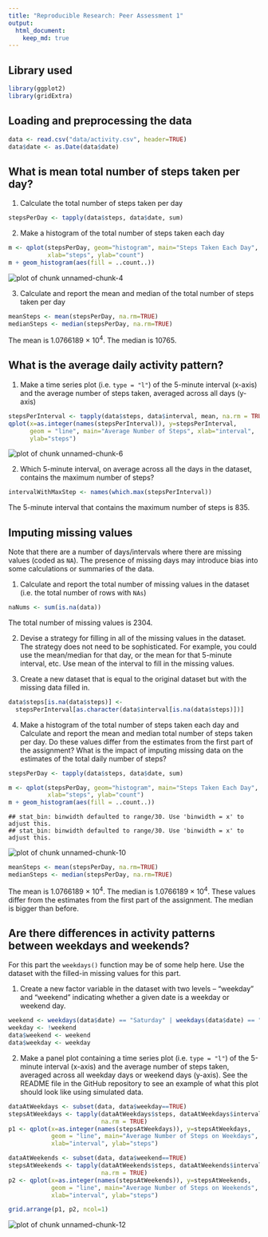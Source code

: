 ```yaml
---
title: "Reproducible Research: Peer Assessment 1"
output: 
  html_document:
    keep_md: true
---
```


## Library used

```r
library(ggplot2)
library(gridExtra)
```

## Loading and preprocessing the data

```r
data <- read.csv("data/activity.csv", header=TRUE)
data$date <- as.Date(data$date)
```


## What is mean total number of steps taken per day?

1. Calculate the total number of steps taken per day
  
  ```r
  stepsPerDay <- tapply(data$steps, data$date, sum)
  ```

2. Make a histogram of the total number of steps taken each day
  
  ```r
  m <- qplot(stepsPerDay, geom="histogram", main="Steps Taken Each Day", 
             xlab="steps", ylab="count")
  m + geom_histogram(aes(fill = ..count..))
  ```
  
  ![plot of chunk unnamed-chunk-4](figure/unnamed-chunk-4-1.png) 

3. Calculate and report the mean and median of the total number of steps taken 
per day
  
  ```r
  meanSteps <- mean(stepsPerDay, na.rm=TRUE)
  medianSteps <- median(stepsPerDay, na.rm=TRUE)
  ```
The mean is 1.0766189 &times; 10<sup>4</sup>. The median is 10765.


## What is the average daily activity pattern?

1. Make a time series plot (i.e. `type = "l"`) of the 5-minute interval (x-axis)
and the average number of steps taken, averaged across all days (y-axis)
  
  ```r
  stepsPerInterval <- tapply(data$steps, data$interval, mean, na.rm = TRUE)
  qplot(x=as.integer(names(stepsPerInterval)), y=stepsPerInterval, 
        geom = "line", main="Average Number of Steps", xlab="interval", 
        ylab="steps") 
  ```
  
  ![plot of chunk unnamed-chunk-6](figure/unnamed-chunk-6-1.png) 

2. Which 5-minute interval, on average across all the days in the dataset, 
contains the maximum number of steps?
  
  ```r
  intervalWithMaxStep <- names(which.max(stepsPerInterval))
  ```
The 5-minute interval that contains the maximum number of steps is 
835.


## Imputing missing values

Note that there are a number of days/intervals where there are missing values 
(coded as `NA`). The presence of missing days may introduce bias into some 
calculations or summaries of the data.

1. Calculate and report the total number of missing values in the dataset (i.e. 
the total number of rows with `NAs`)
  
  ```r
  naNums <- sum(is.na(data))
  ```
The total number of missing values is 2304.

2. Devise a strategy for filling in all of the missing values in the dataset. 
The strategy does not need to be sophisticated. For example, you could use the 
mean/median for that day, or the mean for that 5-minute interval, etc.
Use mean of the interval to fill in the missing values.

3. Create a new dataset that is equal to the original dataset but with the 
missing data filled in.
  
  ```r
  data$steps[is.na(data$steps)] <-
    stepsPerInterval[as.character(data$interval[is.na(data$steps)])]
  ```

4. Make a histogram of the total number of steps taken each day and Calculate 
and report the mean and median total number of steps taken per day. Do these 
values differ from the estimates from the first part of the assignment? What is 
the impact of imputing missing data on the estimates of the total daily number 
of steps?
  
  ```r
  stepsPerDay <- tapply(data$steps, data$date, sum)
  
  m <- qplot(stepsPerDay, geom="histogram", main="Steps Taken Each Day", 
             xlab="steps", ylab="count")
  m + geom_histogram(aes(fill = ..count..))
  ```
  
  ```
  ## stat_bin: binwidth defaulted to range/30. Use 'binwidth = x' to adjust this.
  ## stat_bin: binwidth defaulted to range/30. Use 'binwidth = x' to adjust this.
  ```
  
  ![plot of chunk unnamed-chunk-10](figure/unnamed-chunk-10-1.png) 
  
  ```r
  meanSteps <- mean(stepsPerDay, na.rm=TRUE)
  medianSteps <- median(stepsPerDay, na.rm=TRUE)
  ```
The mean is 1.0766189 &times; 10<sup>4</sup>. The median is 1.0766189 &times; 10<sup>4</sup>. These values differ 
from the estimates from the first part of the assignment. The median is bigger 
than before.


## Are there differences in activity patterns between weekdays and weekends?

For this part the `weekdays()` function may be of some help here. Use the 
dataset with the filled-in missing values for this part.

1. Create a new factor variable in the dataset with two levels – “weekday” and 
“weekend” indicating whether a given date is a weekday or weekend day.
  
  ```r
  weekend <- weekdays(data$date) == "Saturday" | weekdays(data$date) == "Sunday"
  weekday <- !weekend
  data$weekend <- weekend
  data$weekday <- weekday
  ```

2. Make a panel plot containing a time series plot (i.e. `type = "l"`) of the 
5-minute interval (x-axis) and the average number of steps taken, averaged 
across all weekday days or weekend days (y-axis). See the README file in the 
GitHub repository to see an example of what this plot should look like using 
simulated data.
  
  ```r
  dataAtWeekdays <- subset(data, data$weekday==TRUE)
  stepsAtWeekdays <- tapply(dataAtWeekdays$steps, dataAtWeekdays$interval, mean, 
                            na.rm = TRUE)
  p1 <- qplot(x=as.integer(names(stepsAtWeekdays)), y=stepsAtWeekdays, 
              geom = "line", main="Average Number of Steps on Weekdays", 
              xlab="interval", ylab="steps")
  
  dataAtWeekends <- subset(data, data$weekend==TRUE)
  stepsAtWeekends <- tapply(dataAtWeekends$steps, dataAtWeekends$interval, mean, 
                            na.rm = TRUE)
  p2 <- qplot(x=as.integer(names(stepsAtWeekends)), y=stepsAtWeekends, 
              geom = "line", main="Average Number of Steps on Weekends", 
              xlab="interval", ylab="steps")
  
  grid.arrange(p1, p2, ncol=1)
  ```
  
  ![plot of chunk unnamed-chunk-12](figure/unnamed-chunk-12-1.png) 


